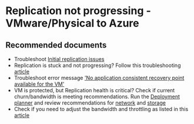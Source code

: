 <properties
	pageTitle="Site Recovery (VMware to Azure)/Replication does not progress"
	description="Site Recovery (VMware to Azure)/Common issues during replication"
	service="microsoft.recoveryservices"
	resource="vaults"
	authors="asgang"
	displayOrder=""
	selfHelpType="generic"
	supportTopicIds="32536441"
	resourceTags=""
	productPesIds="15207"
	cloudEnvironments="public, MoonCake"
/>

# Replication not progressing - VMware/Physical to Azure

## **Recommended documents**
* Troubleshoot [Initial replication issues](https://docs.microsoft.com/azure/site-recovery/site-recovery-vmware-to-azure-protection-troubleshoot/) <br>
* Replication is stuck and not progressing? Follow this troubleshooting [article](https://docs.microsoft.com/azure/site-recovery/vmware-azure-troubleshoot-replication)</br>
* Troubleshoot error message ['No application consistent recovery point available for the VM'](https://blogs.technet.microsoft.com/srinathv/2018/01/11/troubleshooting-no-latest-app-consistent-snapshot-issues-for-vmware-to-azure-when-using-azure-site-recovery/)</br>
* VM is protected, but Replication health is critical? Check if current churn/bandwidth is meeting recommendations. Run the [Deployment planner](https://docs.microsoft.com/azure/site-recovery/site-recovery-vmware-deployment-planner-run) and review recommendations for [network](https://docs.microsoft.com/azure/site-recovery/site-recovery-vmware-deployment-planner-analyze-report#recommendations-with-available-bandwidth-as-input) and [storage](https://docs.microsoft.com/azure/site-recovery/site-recovery-vmware-deployment-planner-analyze-report#vm-storage-placement) </br>
* Check if you need to adjust the bandwidth and throttling as listed in this [article](https://docs.microsoft.com/azure/site-recovery/site-recovery-plan-capacity-vmware#control-network-bandwidth) </br> 
